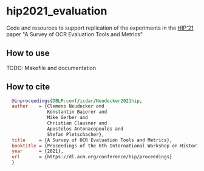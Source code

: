 # hip2021_evaluation

Code and resources to support replication of the experiments in the [HIP'21](https://blog.sbb.berlin/hip2021/) paper "A Survey of OCR Evaluation Tools and Metrics". 

## How to use

TODO: Makefile and documentation

## How to cite
```bibtex
  @inproceedings{DBLP:conf/icdar/Neudecker2021hip,
  author    = {Clemens Neudecker and
               Konstantin Baierer and 
               Mike Gerber and
               Christian Clausner and
               Apostolos Antonacopoulos and
               Stefan Pletschacher},
  title     = {A Survey of OCR Evaluation Tools and Metrics},
  booktitle = {Proceedings of the 6th International Workshop on Historical Document Imaging and Processing {HIP} 2021},
  year      = {2021},
  url       = {https://dl.acm.org/conference/hip/proceedings}
  }
```
